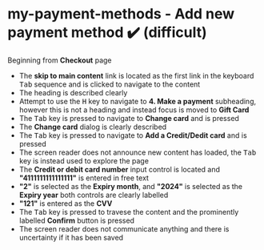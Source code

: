 # my-payment-methods - Add new payment method :heavy_check_mark: (difficult)
Beginning from **Checkout** page
- The **skip to main content** link is located as the first link in the keyboard <kbd>Tab</kbd> sequence and is clicked to navigate to the content
- The heading is described clearly
- Attempt to use the <kbd>H</kbd> key to navigate to **4. Make a payment** subheading, however this is not a heading and instead focus is moved to **Gift Card**
- The <kbd>Tab</kbd> key is pressed to navigate to **Change card** and is pressed
- The **Change card** dialog is clearly described
- The <kbd>Tab</kbd> key is pressed to navigate to **Add a Credit/Dedit card** and is pressed
- The screen reader does not announce new content has loaded, the <kbd>Tab</kbd> key is instead used to explore the page
- The **Credit or debit card number** input control is located and **"4111111111111111"** is entered in free text
- **"2"** is selected as the **Expiry month**, and **"2024"** is selected as the **Expiry year** both controls are clearly labelled
- **"121"** is entered as the **CVV**
- The <kbd>Tab</kbd> key is pressed to travese the content and the prominently labelled **Confirm** button is pressed
- The screen reader does not communicate anything and there is uncertainty if it has been saved
